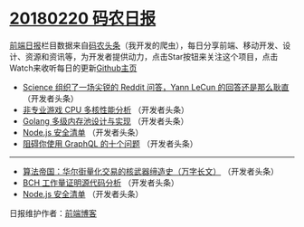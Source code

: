# [20180220 码农日报](https://toutiao.qdkfweb.cn/date/2018/02/20)

[前端日报](https://qdkfweb.cn/c/news)栏目数据来自[码农头条](https://toutiao.qdkfweb.cn/)（我开发的爬虫），每日分享前端、移动开发、设计、资源和资讯等，为开发者提供动力，点击Star按钮来关注这个项目，点击Watch来收听每日的更新[Github主页](https://github.com/kujian/frontendDaily)
* [Science 组织了一场尖锐的 Reddit 问答，Yann LeCun 的回答还是那么耿直](https://toutiao.qdkfweb.cn/65372.html) （开发者头条）
* [非专业游戏 CPU 多核性能分析](https://toutiao.qdkfweb.cn/65376.html) （开发者头条）
* [Golang 多级内存池设计与实现](https://toutiao.qdkfweb.cn/65369.html) （开发者头条）
* [Node.js 安全清单](https://toutiao.qdkfweb.cn/65380.html) （开发者头条）
* [阻碍你使用 GraphQL 的十个问题](https://toutiao.qdkfweb.cn/65375.html) （开发者头条）

***
* [算法帝国：华尔街量化交易的核武器缔造史（万字长文）](https://toutiao.qdkfweb.cn/65370.html) （开发者头条）
* [BCH 工作量证明源代码分析](https://toutiao.qdkfweb.cn/65371.html) （开发者头条）
* [Node.js 安全清单](https://toutiao.qdkfweb.cn/65374.html) （开发者头条）

日报维护作者：[前端博客](https://qdkfweb.cn/) 